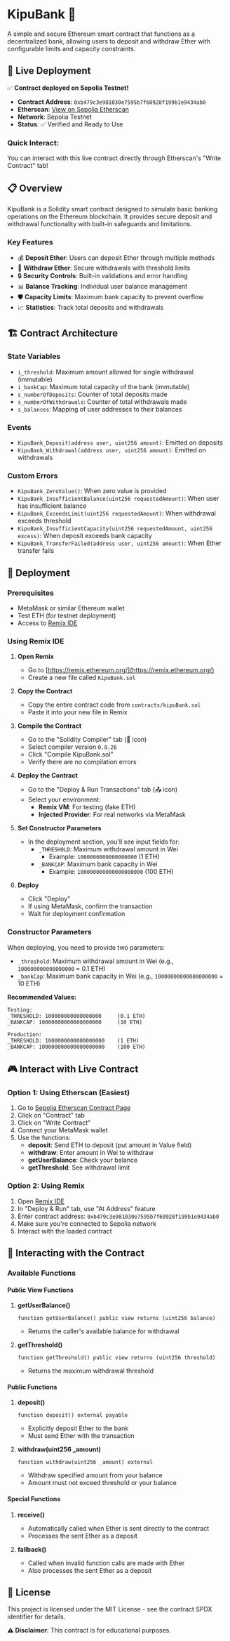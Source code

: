 # KipuBank 🏦

A simple and secure Ethereum smart contract that functions as a decentralized bank, allowing users to deposit and withdraw Ether with configurable limits and capacity constraints.

## 🚀 **Live Deployment**

✅ **Contract deployed on Sepolia Testnet!**

- **Contract Address**: `0xb479c3e981030e7595b7f60928f199b1e9434ab0`
- **Etherscan**: [View on Sepolia Etherscan](https://sepolia.etherscan.io/address/0xb479c3e981030e7595b7f60928f199b1e9434ab0)
- **Network**: Sepolia Testnet
- **Status**: ✅ Verified and Ready to Use

### Quick Interact:
You can interact with this live contract directly through Etherscan's "Write Contract" tab!

## 📋 Overview

KipuBank is a Solidity smart contract designed to simulate basic banking operations on the Ethereum blockchain. It provides secure deposit and withdrawal functionality with built-in safeguards and limitations.

### Key Features

- 💰 **Deposit Ether**: Users can deposit Ether through multiple methods
- 🏧 **Withdraw Ether**: Secure withdrawals with threshold limits
- 🔒 **Security Controls**: Built-in validations and error handling
- 📊 **Balance Tracking**: Individual user balance management
- 🛡️ **Capacity Limits**: Maximum bank capacity to prevent overflow
- 📈 **Statistics**: Track total deposits and withdrawals

## 🏗️ Contract Architecture

### State Variables

- `i_threshold`: Maximum amount allowed for single withdrawal (immutable)
- `i_bankCap`: Maximum total capacity of the bank (immutable)
- `s_numberOfDeposits`: Counter of total deposits made
- `s_numberOfWithdrawals`: Counter of total withdrawals made
- `s_balances`: Mapping of user addresses to their balances

### Events

- `KipuBank_Deposit(address user, uint256 amount)`: Emitted on deposits
- `KipuBank_Withdrawal(address user, uint256 amount)`: Emitted on withdrawals

### Custom Errors

- `KipuBank_ZeroValue()`: When zero value is provided
- `KipuBank_InsufficientBalance(uint256 requestedAmount)`: When user has insufficient balance
- `KipuBank_ExceedsLimit(uint256 requestedAmount)`: When withdrawal exceeds threshold
- `KipuBank_InsufficientCapacity(uint256 requestedAmount, uint256 excess)`: When deposit exceeds bank capacity
- `KipuBank_TransferFailed(address user, uint256 amount)`: When Ether transfer fails

## 🚀 Deployment

### Prerequisites

- MetaMask or similar Ethereum wallet
- Test ETH (for testnet deployment)
- Access to [Remix IDE](https://remix.ethereum.org/)

### Using Remix IDE

1. **Open Remix**
   - Go to [https://remix.ethereum.org/](https://remix.ethereum.org/)
   - Create a new file called `KipuBank.sol`

2. **Copy the Contract**
   - Copy the entire contract code from `contracts/kipuBank.sol`
   - Paste it into your new file in Remix

3. **Compile the Contract**
   - Go to the "Solidity Compiler" tab (🔧 icon)
   - Select compiler version `0.8.26`
   - Click "Compile KipuBank.sol"
   - Verify there are no compilation errors

4. **Deploy the Contract**
   - Go to the "Deploy & Run Transactions" tab (📤 icon)
   - Select your environment:
     - **Remix VM**: For testing (fake ETH)
     - **Injected Provider**: For real networks via MetaMask
   
5. **Set Constructor Parameters**
   - In the deployment section, you'll see input fields for:
     - `_THRESHOLD`: Maximum withdrawal amount in Wei
       - Example: `1000000000000000000` (1 ETH)
     - `_BANKCAP`: Maximum bank capacity in Wei
       - Example: `100000000000000000000` (100 ETH)

6. **Deploy**
   - Click "Deploy"
   - If using MetaMask, confirm the transaction
   - Wait for deployment confirmation

### Constructor Parameters

When deploying, you need to provide two parameters:

- `_threshold`: Maximum withdrawal amount in Wei (e.g., `100000000000000000` = 0.1 ETH)
- `_bankCap`: Maximum bank capacity in Wei (e.g., `10000000000000000000` = 10 ETH)

**Recommended Values:**
```
Testing:
_THRESHOLD: 100000000000000000     (0.1 ETH)
_BANKCAP: 10000000000000000000     (10 ETH)

Production:
_THRESHOLD: 1000000000000000000    (1 ETH)  
_BANKCAP: 100000000000000000000    (100 ETH)
```

## 🎮 **Interact with Live Contract**

### Option 1: Using Etherscan (Easiest)
1. Go to [Sepolia Etherscan Contract Page](https://sepolia.etherscan.io/address/0xb479c3e981030e7595b7f60928f199b1e9434ab0)
2. Click on "Contract" tab
3. Click on "Write Contract" 
4. Connect your MetaMask wallet
5. Use the functions:
   - **deposit**: Send ETH to deposit (put amount in Value field)
   - **withdraw**: Enter amount in Wei to withdraw
   - **getUserBalance**: Check your balance
   - **getThreshold**: See withdrawal limit

### Option 2: Using Remix
1. Open [Remix IDE](https://remix.ethereum.org/)
2. In "Deploy & Run" tab, use "At Address" feature
3. Enter contract address: `0xb479c3e981030e7595b7f60928f199b1e9434ab0`
4. Make sure you're connected to Sepolia network
5. Interact with the loaded contract

## 🔧 Interacting with the Contract

### Available Functions

#### Public View Functions

1. **getUserBalance()**
   ```solidity
   function getUserBalance() public view returns (uint256 balance)
   ```
   - Returns the caller's available balance for withdrawal

2. **getThreshold()**
   ```solidity
   function getThreshold() public view returns (uint256 threshold)
   ```
   - Returns the maximum withdrawal threshold

#### Public Functions

1. **deposit()**
   ```solidity
   function deposit() external payable
   ```
   - Explicitly deposit Ether to the bank
   - Must send Ether with the transaction

2. **withdraw(uint256 _amount)**
   ```solidity
   function withdraw(uint256 _amount) external
   ```
   - Withdraw specified amount from your balance
   - Amount must not exceed threshold or your balance

#### Special Functions

1. **receive()**
   - Automatically called when Ether is sent directly to the contract
   - Processes the sent Ether as a deposit

2. **fallback()**
   - Called when invalid function calls are made with Ether
   - Also processes the sent Ether as a deposit


## 📄 License

This project is licensed under the MIT License - see the contract SPDX identifier for details.


**⚠️ Disclaimer**: This contract is for educational purposes.